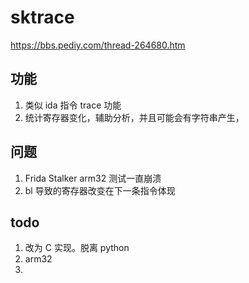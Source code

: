 
# sktrace
https://bbs.pediy.com/thread-264680.htm

## 功能
1. 类似 ida 指令 trace 功能
2. 统计寄存器变化，辅助分析，并且可能会有字符串产生，

## 问题
1. Frida Stalker arm32 测试一直崩溃
2. bl 导致的寄存器改变在下一条指令体现

## todo
1. 改为 C 实现。脱离 python
2. arm32
3. 


